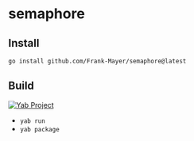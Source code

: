 # semaphore

## Install

```bash
go install github.com/Frank-Mayer/semaphore@latest
```

## Build

[![Yab Project](https://img.shields.io/badge/Yab_Project-2C2D72?logo=lua)](https://github.com/Frank-Mayer/yab)

- `yab run`
- `yab package`
